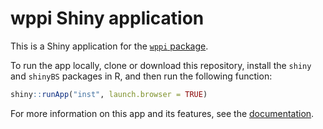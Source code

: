wppi Shiny application
===========

This is a Shiny application for the [`wppi` package](https://github.com/AnaGalhoz37/wppi).

To run the app locally, clone or download this repository, install the `shiny` and `shinyBS` packages in R, and then run the following function:

```R
shiny::runApp("inst", launch.browser = TRUE)
```

For more information on this app and its features, see the [documentation](inst/www/doc.md).
